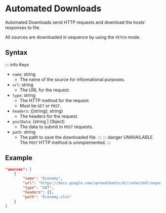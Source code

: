 # Automated Downloads

Automated Downloads send HTTP requests and download the hosts' responses to file.

All sources are downloaded in sequence by using the `FETCH` mode.

## Syntax

::: info Keys
- `name`: string
	- The name of the source for informational purposes.
- `url`: string
	- The URL for the request.
- `type`: string
	- The HTTP method for the request.
	- Must be `GET` or `POST`.
- `headers`: {\[string]: string}
	- The headers for the request.
- `postData`: (string | Object)
	- The data to submit in `POST` requests.
- `path`: string
	- The path to save the downloaded file.
:::
::: danger UNAVAILABLE
The `POST` HTTP method is unimplemented.
:::

## Example

```json
"sources": [
	{
		"name": "Economy",
		"url": "https://docs.google.com/spreadsheets/d/(redacted)/export?format=xlsx",
		"type": "GET",
		"headers": {},
		"path": "Economy.xlsx"
	}
]
```

